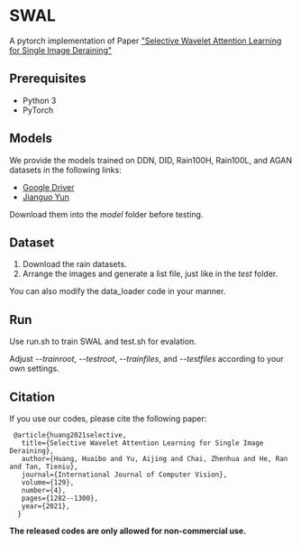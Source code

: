# SWAL
A pytorch implementation of Paper ["Selective Wavelet Attention Learning for Single Image Deraining"](https://link.springer.com/article/10.1007/s11263-020-01421-z)

## Prerequisites
* Python 3
* PyTorch

## Models

We provide the models trained on DDN, DID, Rain100H, Rain100L, and AGAN datasets in the following links:

* [Google Driver](https://drive.google.com/drive/folders/1rOuxUmOEHf_6t7-ZhNfrvbwRj-Se_oFA?usp=sharing) 
* [Jianguo Yun](https://www.jianguoyun.com/p/DbB0gXUQiaCuBxi37v0D)

Download them into the *model* folder before testing. 

## Dataset

1. Download the rain datasets.
2. Arrange the images and generate a list file, just like in the *test* folder.

You can also modify the data_loader code in your manner.

## Run

Use run.sh to train SWAL and test.sh for evalation.

Adjust *--trainroot*, *--testroot*, *--trainfiles*, and *--testfiles* according to your own settings. 

## Citation

If you use our codes, please cite the following paper:

	 @article{huang2021selective,
	   title={Selective Wavelet Attention Learning for Single Image Deraining},
	   author={Huang, Huaibo and Yu, Aijing and Chai, Zhenhua and He, Ran and Tan, Tieniu},
	   journal={International Journal of Computer Vision},
	   volume={129},
	   number={4},
	   pages={1282--1300},
	   year={2021},
	  }
 
**The released codes are only allowed for non-commercial use.**
